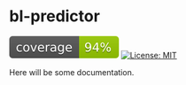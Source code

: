 # bl-predictor
[![License: MIT](badges/coverage.svg)](htmlcov/index.html) 
[![License: MIT](https://img.shields.io/badge/License-MIT-yellow.svg)](LICENSE.txt)  

Here will be some documentation.
